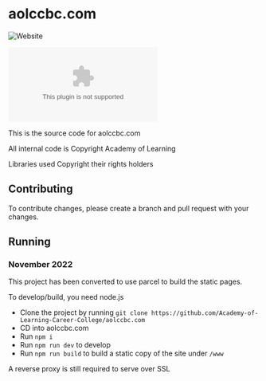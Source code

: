 # aolccbc.com
![Website](https://img.shields.io/website?down_color=red&down_message=offline&label=aolccbc.com&up_color=green&up_message=online&url=https%3A%2F%2Faolccbc.com)

![Libraries.io dependency status for GitHub repo](https://img.shields.io/librariesio/github/Academy-of-Learning-Career-College/aolccbc.com)

This is the source code for aolccbc.com

All internal code is Copyright Academy of Learning

Libraries used Copyright their rights holders

## Contributing

To contribute changes, please create a branch and pull request with your changes.

## Running

### November 2022
This project has been converted to use parcel to build the static pages.

To develop/build, you need node.js

- Clone the project by running `git clone https://github.com/Academy-of-Learning-Career-College/aolccbc.com`
- CD into aolccbc.com
- Run ``` npm i ```
- Run ``` npm run dev ``` to develop
- Run ``` npm run build ``` to build a static copy of the site under ```/www ```


A reverse proxy is still required to serve over SSL
